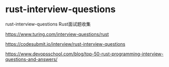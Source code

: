 # rust-interview-questions
rust-interview-questions
Rust面试题收集

https://www.turing.com/interview-questions/rust

https://codesubmit.io/interview/rust-interview-questions

https://www.devopsschool.com/blog/top-50-rust-programming-interview-questions-and-answers/
